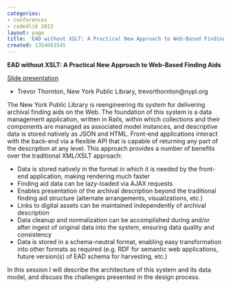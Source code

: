 ```yaml
---
categories:
- conferences
- code4lib 2013
layout: page
title: 'EAD without XSLT: A Practical New Approach to Web-Based Finding Aids'
created: 1354661545
---
```

<strong>EAD without XSLT: A Practical New Approach to Web-Based Finding Aids</strong>
<br/>
<p><a href="http://www.slideshare.net/trevorthornton/tthornton-code4lib">Slide presentation</a></p>

<ul>
<li>Trevor Thornton, New York Public Library, trevorthornton@nypl.org</li>
</ul>

The New York Public Library is reengineering its system for delivering archival finding aids on the Web. The foundation of this system is a data management application, written in Rails, within which collections and their components are managed as associated model instances, and descriptive data is stored natively as JSON and HTML. Front-end applications interact with the back-end via a flexible API that is capable of returning any part of the description at any level. This approach provides a number of benefits over the traditional XML/XSLT approach:
<ul>
<li>Data is stored natively in the format in which it is needed by the front-end application, making rendering much faster</li>
<li>Finding aid data can be lazy-loaded via AJAX requests</li>
<li>Enables presentation of the archival description beyond the traditional finding aid structure (alternate arrangements, visualizations, etc.)</li>
<li>Links to digital assets can be maintained independently of archival description</li>
<li>Data cleanup and normalization can be accomplished during and/or after ingest of original data into the system, ensuring data quality and consistency</li>
<li>Data is stored in a schema-neutral format, enabling easy transformation into other formats as required (e.g. RDF for semantic web applications, future version(s) of EAD schema for harvesting, etc.)</li>
</ul>

In this session I will describe the architecture of this system and its data model, and discuss the challenges presented in the design process.
